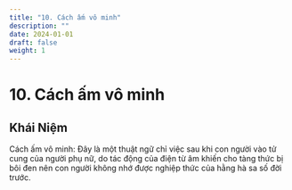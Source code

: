 ```yaml
---
title: "10. Cách ấm vô minh"
description: ""
date: 2024-01-01
draft: false
weight: 1
---
```


# 10. Cách ấm vô minh

## Khái Niệm

Cách ấm vô minh: Đây là một thuật ngữ chỉ việc sau khi con người vào tử cung của người phụ nữ, do tác động của điện từ âm khiến cho tàng thức bị bôi đen nên con người không nhớ được nghiệp thức của hằng hà sa số đời trước.



